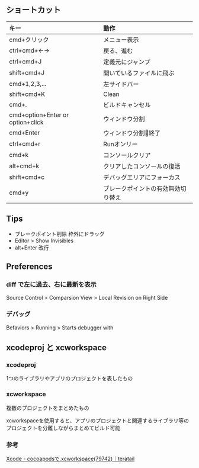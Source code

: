 ## ショートカット
| キー | 動作 |
|:--|:--|
| cmd+クリック | メニュー表示 |
| ctrl+cmd+←→ | 戻る、進む |
| ctrl+cmd+J | 定義元にジャンプ |
| shift+cmd+J | 開いているファイルに飛ぶ |
| cmd+1,2,3,... | 左サイドバー |
| shift+cmd+K | Clean |
| cmd+. | ビルドキャンセル |
| cmd+option+Enter or option+click | ウィンドウ分割 |
| cmd+Enter | ウィンドウ分割終了 |
| ctrl+cmd+r | Runオンリー |
| cmd+k | コンソールクリア |
| alt+cmd+k | クリアしたコンソールの復活 |
| shift+cmd+c | デバッグエリアにフォーカス |
| cmd+y | ブレークポイントの有効無効切り替え |


## Tips
- ブレークポイント削除 枠外にドラッグ
- Editor > Show Invisibles
- alt+Enter 改行

## Preferences
### diff で左に過去、右に最新を表示
Source Control > Comparsion View > Local Revision on Right Side

### デバッグ
Befaviors > Running > Starts debugger with


## xcodeproj と xcworkspace
### xcodeproj
1つのライブラリやアプリのプロジェクトを表したもの

### xcworkspace
複数のプロジェクトをまとめたもの

xcworkspaceを使用すると、アプリのプロジェクトと関連するライブラリ等のプロジェクトを分離しながらまとめてビルド可能

### 参考
[Xcode - cocoapodsで.xcworkspace(79742)｜teratail](https://teratail.com/questions/79742)
